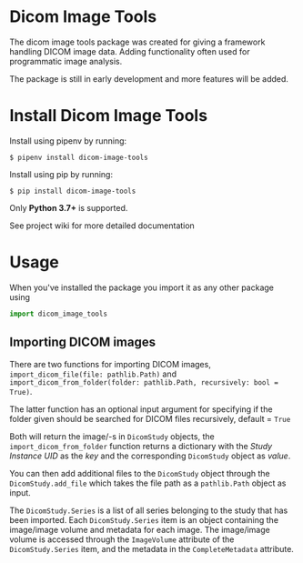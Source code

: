 # Dicom Image Tools 
The dicom image tools package was created for giving a framework handling DICOM image data. Adding functionality often used for programmatic image analysis.

The package is still in early development and more features will be added.

# Install Dicom Image Tools

Install using pipenv by running:

``
$ pipenv install dicom-image-tools
``

Install using pip by running:

``
$ pip install dicom-image-tools
``

Only **Python 3.7+** is supported.

See project wiki for more detailed documentation

# Usage

When you've installed the package you import it as any other package using 
 
```python 
import dicom_image_tools 
``` 

## Importing DICOM images
There are two functions for importing DICOM images, ``import_dicom_file(file: pathlib.Path)`` and ``import_dicom_from_folder(folder: pathlib.Path, recursively: bool = True)``.

The latter function has an optional input argument for specifying if the folder given should be searched for DICOM files recursively, default = ``True`` 

Both will return the image/-s in ``DicomStudy`` objects, the ``import_dicom_from_folder`` function returns a dictionary with the _Study Instance UID_ as the _key_ and the corresponding ``DicomStudy`` object as _value_.

You can then add additional files to the ``DicomStudy`` object through the ``DicomStudy.add_file`` which takes the file path as a ``pathlib.Path`` object as input.

The ``DicomStudy.Series`` is a list of all series belonging to the study that has been imported. Each ``DicomStudy.Series`` item is an object containing the image/image volume and metadata for each image. The image/image volume is accessed through the ``ImageVolume`` attribute of the ``DicomStudy.Series`` item, and the metadata in the ``CompleteMetadata`` attribute.

